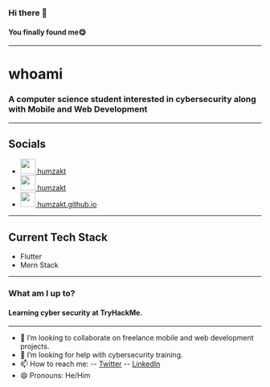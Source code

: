 ### Hi there 👋   

#### You finally found me😋

---
# whoami
### A computer science student interested in cybersecurity along with Mobile and Web Development
---
## Socials
- <a href="https://twitter.com/humzakt"><img src="https://cdn.worldvectorlogo.com/logos/twitter-6.svg" width="30" height="30" />  humzakt </a>
- <a href="https://linkedin.com/in/humzakt"><img src="https://cdn.worldvectorlogo.com/logos/linkedin-icon.svg" width="30" height="30" />  humzakt</a>
- <a href="https://humzakt.github.io"><img src="https://cdn.worldvectorlogo.com/logos/google-earth-icon.svg" width="30" height="30" /> humzakt.github.io </a>

---
## Current Tech Stack
- Flutter
- Mern Stack
---
### What am I up to?
#### Learning cyber security at TryHackMe.
<script src="https://tryhackme.com/badge/1174567"></script>
---

- 👯 I’m looking to collaborate on freelance mobile and web development projects.
- 🤔 I’m looking for help with cybersecurity training.
- 📫 How to reach me: 
-- [Twitter](https://twitter.com/humzakt)
-- [LinkedIn](https://linkedin.com/in/humzakt)
- 😄 Pronouns: He/Him
